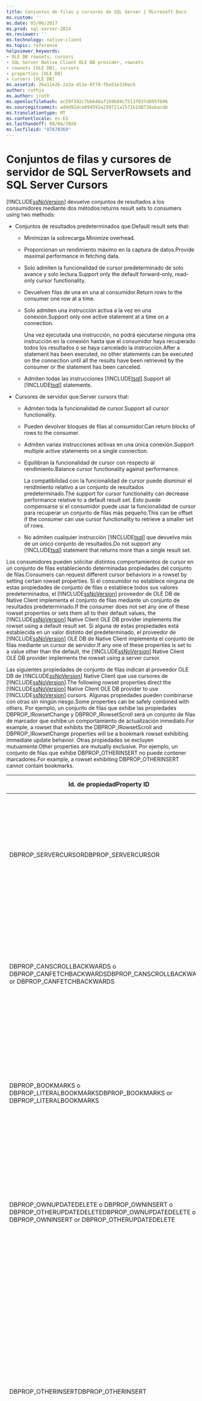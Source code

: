 ```yaml
---
title: Conjuntos de filas y cursores de SQL Server | Microsoft Docs
ms.custom: ''
ms.date: 03/06/2017
ms.prod: sql-server-2014
ms.reviewer: ''
ms.technology: native-client
ms.topic: reference
helpviewer_keywords:
- OLE DB rowsets, cursors
- SQL Server Native Client OLE DB provider, rowsets
- rowsets [OLE DB], cursors
- properties [OLE DB]
- cursors [OLE DB]
ms.assetid: 26a11e26-2a3a-451e-8f78-fba51e330ecb
author: rothja
ms.author: jroth
ms.openlocfilehash: ec59f392c7bb648af1b9b69c7513f037d895f096
ms.sourcegitcommit: ad4d92dce894592a259721a1571b1d8736abacdb
ms.translationtype: MT
ms.contentlocale: es-ES
ms.lasthandoff: 08/04/2020
ms.locfileid: "87670369"
---
```

# <a name="rowsets-and-sql-server-cursors"></a><span data-ttu-id="48506-102">Conjuntos de filas y cursores de servidor de SQL Server</span><span class="sxs-lookup"><span data-stu-id="48506-102">Rowsets and SQL Server Cursors</span></span>
  [!INCLUDE[ssNoVersion](../../includes/ssnoversion-md.md)] <span data-ttu-id="48506-103">devuelve conjuntos de resultados a los consumidores mediante dos métodos:</span><span class="sxs-lookup"><span data-stu-id="48506-103">returns result sets to consumers using two methods:</span></span>  
  
-   <span data-ttu-id="48506-104">Conjuntos de resultados predeterminados que:</span><span class="sxs-lookup"><span data-stu-id="48506-104">Default result sets that:</span></span>  
  
    -   <span data-ttu-id="48506-105">Minimizan la sobrecarga.</span><span class="sxs-lookup"><span data-stu-id="48506-105">Minimize overhead.</span></span>  
  
    -   <span data-ttu-id="48506-106">Proporcionan un rendimiento máximo en la captura de datos.</span><span class="sxs-lookup"><span data-stu-id="48506-106">Provide maximal performance in fetching data.</span></span>  
  
    -   <span data-ttu-id="48506-107">Solo admiten la funcionalidad de cursor predeterminado de solo avance y solo lectura.</span><span class="sxs-lookup"><span data-stu-id="48506-107">Support only the default forward-only, read-only cursor functionality.</span></span>  
  
    -   <span data-ttu-id="48506-108">Devuelven filas de una en una al consumidor.</span><span class="sxs-lookup"><span data-stu-id="48506-108">Return rows to the consumer one row at a time.</span></span>  
  
    -   <span data-ttu-id="48506-109">Solo admiten una instrucción activa a la vez en una conexión.</span><span class="sxs-lookup"><span data-stu-id="48506-109">Support only one active statement at a time on a connection.</span></span>  
  
         <span data-ttu-id="48506-110">Una vez ejecutada una instrucción, no podrá ejecutarse ninguna otra instrucción en la conexión hasta que el consumidor haya recuperado todos los resultados o se haya cancelado la instrucción.</span><span class="sxs-lookup"><span data-stu-id="48506-110">After a statement has been executed, no other statements can be executed on the connection until all the results have been retrieved by the consumer or the statement has been canceled.</span></span>  
  
    -   <span data-ttu-id="48506-111">Admiten todas las instrucciones [!INCLUDE[tsql](../../includes/tsql-md.md)].</span><span class="sxs-lookup"><span data-stu-id="48506-111">Support all [!INCLUDE[tsql](../../includes/tsql-md.md)] statements.</span></span>  
  
-   <span data-ttu-id="48506-112">Cursores de servidor que:</span><span class="sxs-lookup"><span data-stu-id="48506-112">Server cursors that:</span></span>  
  
    -   <span data-ttu-id="48506-113">Admiten toda la funcionalidad de cursor.</span><span class="sxs-lookup"><span data-stu-id="48506-113">Support all cursor functionality.</span></span>  
  
    -   <span data-ttu-id="48506-114">Pueden devolver bloques de filas al consumidor.</span><span class="sxs-lookup"><span data-stu-id="48506-114">Can return blocks of rows to the consumer.</span></span>  
  
    -   <span data-ttu-id="48506-115">Admiten varias instrucciones activas en una única conexión.</span><span class="sxs-lookup"><span data-stu-id="48506-115">Support multiple active statements on a single connection.</span></span>  
  
    -   <span data-ttu-id="48506-116">Equilibran la funcionalidad de cursor con respecto al rendimiento.</span><span class="sxs-lookup"><span data-stu-id="48506-116">Balance cursor functionality against performance.</span></span>  
  
         <span data-ttu-id="48506-117">La compatibilidad con la funcionalidad de cursor puede disminuir el rendimiento relativo a un conjunto de resultados predeterminado.</span><span class="sxs-lookup"><span data-stu-id="48506-117">The support for cursor functionality can decrease performance relative to a default result set.</span></span> <span data-ttu-id="48506-118">Esto puede compensarse si el consumidor puede usar la funcionalidad de cursor para recuperar un conjunto de filas más pequeño.</span><span class="sxs-lookup"><span data-stu-id="48506-118">This can be offset if the consumer can use cursor functionality to retrieve a smaller set of rows.</span></span>  
  
    -   <span data-ttu-id="48506-119">No admiten cualquier instrucción [!INCLUDE[tsql](../../includes/tsql-md.md)] que devuelva más de un único conjunto de resultados.</span><span class="sxs-lookup"><span data-stu-id="48506-119">Do not support any [!INCLUDE[tsql](../../includes/tsql-md.md)] statement that returns more than a single result set.</span></span>  
  
 <span data-ttu-id="48506-120">Los consumidores pueden solicitar distintos comportamientos de cursor en un conjunto de filas estableciendo determinadas propiedades del conjunto de filas.</span><span class="sxs-lookup"><span data-stu-id="48506-120">Consumers can request different cursor behaviors in a rowset by setting certain rowset properties.</span></span> <span data-ttu-id="48506-121">Si el consumidor no establece ninguna de estas propiedades de conjunto de filas o establece todos sus valores predeterminados, el [!INCLUDE[ssNoVersion](../../includes/ssnoversion-md.md)] proveedor de OLE DB de Native Client implementa el conjunto de filas mediante un conjunto de resultados predeterminado.</span><span class="sxs-lookup"><span data-stu-id="48506-121">If the consumer does not set any one of these rowset properties or sets them all to their default values, the [!INCLUDE[ssNoVersion](../../includes/ssnoversion-md.md)] Native Client OLE DB provider implements the rowset using a default result set.</span></span> <span data-ttu-id="48506-122">Si alguna de estas propiedades está establecida en un valor distinto del predeterminado, el proveedor de [!INCLUDE[ssNoVersion](../../includes/ssnoversion-md.md)] OLE DB de Native Client implementa el conjunto de filas mediante un cursor de servidor.</span><span class="sxs-lookup"><span data-stu-id="48506-122">If any one of these properties is set to a value other than the default, the [!INCLUDE[ssNoVersion](../../includes/ssnoversion-md.md)] Native Client OLE DB provider implements the rowset using a server cursor.</span></span>  
  
 <span data-ttu-id="48506-123">Las siguientes propiedades de conjunto de filas indican al proveedor OLE DB de [!INCLUDE[ssNoVersion](../../includes/ssnoversion-md.md)] Native Client que use cursores de [!INCLUDE[ssNoVersion](../../includes/ssnoversion-md.md)].</span><span class="sxs-lookup"><span data-stu-id="48506-123">The following rowset properties direct the [!INCLUDE[ssNoVersion](../../includes/ssnoversion-md.md)] Native Client OLE DB provider to use [!INCLUDE[ssNoVersion](../../includes/ssnoversion-md.md)] cursors.</span></span> <span data-ttu-id="48506-124">Algunas propiedades pueden combinarse con otras sin ningún riesgo.</span><span class="sxs-lookup"><span data-stu-id="48506-124">Some properties can be safely combined with others.</span></span> <span data-ttu-id="48506-125">Por ejemplo, un conjunto de filas que exhibe las propiedades DBPROP_IRowsetChange y DBPROP_IRowsetScroll será un conjunto de filas de marcador que exhibe un comportamiento de actualización inmediato.</span><span class="sxs-lookup"><span data-stu-id="48506-125">For example, a rowset that exhibits the DBPROP_IRowsetScroll and DBPROP_IRowsetChange properties will be a bookmark rowset exhibiting immediate update behavior.</span></span> <span data-ttu-id="48506-126">Otras propiedades se excluyen mutuamente.</span><span class="sxs-lookup"><span data-stu-id="48506-126">Other properties are mutually exclusive.</span></span> <span data-ttu-id="48506-127">Por ejemplo, un conjunto de filas que exhibe DBPROP_OTHERINSERT no puede contener marcadores.</span><span class="sxs-lookup"><span data-stu-id="48506-127">For example, a rowset exhibiting DBPROP_OTHERINSERT cannot contain bookmarks.</span></span>  
  
|<span data-ttu-id="48506-128">Id. de propiedad</span><span class="sxs-lookup"><span data-stu-id="48506-128">Property ID</span></span>|<span data-ttu-id="48506-129">Value</span><span class="sxs-lookup"><span data-stu-id="48506-129">Value</span></span>|<span data-ttu-id="48506-130">Comportamiento del conjunto de filas</span><span class="sxs-lookup"><span data-stu-id="48506-130">Rowset behavior</span></span>|  
|-----------------|-----------|---------------------|  
|<span data-ttu-id="48506-131">DBPROP_SERVERCURSOR</span><span class="sxs-lookup"><span data-stu-id="48506-131">DBPROP_SERVERCURSOR</span></span>|<span data-ttu-id="48506-132">VARIANT_TRUE</span><span class="sxs-lookup"><span data-stu-id="48506-132">VARIANT_TRUE</span></span>|<span data-ttu-id="48506-133">No puede actualizar los datos de [!INCLUDE[ssNoVersion](../../includes/ssnoversion-md.md)] a través del conjunto de filas.</span><span class="sxs-lookup"><span data-stu-id="48506-133">Cannot update [!INCLUDE[ssNoVersion](../../includes/ssnoversion-md.md)] data through the rowset.</span></span> <span data-ttu-id="48506-134">El conjunto de filas es secuencial y solamente admite desplazamiento y captura hacia delante.</span><span class="sxs-lookup"><span data-stu-id="48506-134">The rowset is sequential, supporting forward scrolling and fetching only.</span></span> <span data-ttu-id="48506-135">Se admite la posición de fila relativa.</span><span class="sxs-lookup"><span data-stu-id="48506-135">Relative row positioning is supported.</span></span> <span data-ttu-id="48506-136">El texto de comando puede incluir una cláusula ORDER BY.</span><span class="sxs-lookup"><span data-stu-id="48506-136">Command text can contain an ORDER BY clause.</span></span>|  
|<span data-ttu-id="48506-137">DBPROP_CANSCROLLBACKWARDS o DBPROP_CANFETCHBACKWARDS</span><span class="sxs-lookup"><span data-stu-id="48506-137">DBPROP_CANSCROLLBACKWARDS or DBPROP_CANFETCHBACKWARDS</span></span>|<span data-ttu-id="48506-138">VARIANT_TRUE</span><span class="sxs-lookup"><span data-stu-id="48506-138">VARIANT_TRUE</span></span>|<span data-ttu-id="48506-139">No puede actualizar los datos de [!INCLUDE[ssNoVersion](../../includes/ssnoversion-md.md)] a través del conjunto de filas.</span><span class="sxs-lookup"><span data-stu-id="48506-139">Cannot update [!INCLUDE[ssNoVersion](../../includes/ssnoversion-md.md)] data through the rowset.</span></span> <span data-ttu-id="48506-140">El conjunto de filas admite desplazamiento y captura en cualquier dirección.</span><span class="sxs-lookup"><span data-stu-id="48506-140">The rowset supports scrolling and fetching in either direction.</span></span> <span data-ttu-id="48506-141">Se admite la posición de fila relativa.</span><span class="sxs-lookup"><span data-stu-id="48506-141">Relative row positioning is supported.</span></span> <span data-ttu-id="48506-142">El texto de comando puede incluir una cláusula ORDER BY.</span><span class="sxs-lookup"><span data-stu-id="48506-142">Command text can contain an ORDER BY clause.</span></span>|  
|<span data-ttu-id="48506-143">DBPROP_BOOKMARKS o DBPROP_LITERALBOOKMARKS</span><span class="sxs-lookup"><span data-stu-id="48506-143">DBPROP_BOOKMARKS or DBPROP_LITERALBOOKMARKS</span></span>|<span data-ttu-id="48506-144">VARIANT_TRUE</span><span class="sxs-lookup"><span data-stu-id="48506-144">VARIANT_TRUE</span></span>|<span data-ttu-id="48506-145">No puede actualizar los datos de [!INCLUDE[ssNoVersion](../../includes/ssnoversion-md.md)] a través del conjunto de filas.</span><span class="sxs-lookup"><span data-stu-id="48506-145">Cannot update [!INCLUDE[ssNoVersion](../../includes/ssnoversion-md.md)] data through the rowset.</span></span> <span data-ttu-id="48506-146">El conjunto de filas es secuencial y solamente admite desplazamiento y captura hacia delante.</span><span class="sxs-lookup"><span data-stu-id="48506-146">The rowset is sequential, supporting forward scrolling and fetching only.</span></span> <span data-ttu-id="48506-147">Se admite la posición de fila relativa.</span><span class="sxs-lookup"><span data-stu-id="48506-147">Relative row positioning is supported.</span></span> <span data-ttu-id="48506-148">El texto de comando puede incluir una cláusula ORDER BY.</span><span class="sxs-lookup"><span data-stu-id="48506-148">Command text can contain an ORDER BY clause.</span></span>|  
|<span data-ttu-id="48506-149">DBPROP_OWNUPDATEDELETE o DBPROP_OWNINSERT o DBPROP_OTHERUPDATEDELETE</span><span class="sxs-lookup"><span data-stu-id="48506-149">DBPROP_OWNUPDATEDELETE or DBPROP_OWNINSERT or DBPROP_OTHERUPDATEDELETE</span></span>|<span data-ttu-id="48506-150">VARIANT_TRUE</span><span class="sxs-lookup"><span data-stu-id="48506-150">VARIANT_TRUE</span></span>|<span data-ttu-id="48506-151">No puede actualizar los datos de [!INCLUDE[ssNoVersion](../../includes/ssnoversion-md.md)] a través del conjunto de filas.</span><span class="sxs-lookup"><span data-stu-id="48506-151">Cannot update [!INCLUDE[ssNoVersion](../../includes/ssnoversion-md.md)] data through the rowset.</span></span> <span data-ttu-id="48506-152">El conjunto de filas admite desplazamiento y captura en cualquier dirección.</span><span class="sxs-lookup"><span data-stu-id="48506-152">The rowset supports scrolling and fetching in either direction.</span></span> <span data-ttu-id="48506-153">Se admite la posición de fila relativa.</span><span class="sxs-lookup"><span data-stu-id="48506-153">Relative row positioning is supported.</span></span> <span data-ttu-id="48506-154">El texto de comando puede incluir una cláusula ORDER BY.</span><span class="sxs-lookup"><span data-stu-id="48506-154">Command text can contain an ORDER BY clause.</span></span>|  
|<span data-ttu-id="48506-155">DBPROP_OTHERINSERT</span><span class="sxs-lookup"><span data-stu-id="48506-155">DBPROP_OTHERINSERT</span></span>|<span data-ttu-id="48506-156">VARIANT_TRUE</span><span class="sxs-lookup"><span data-stu-id="48506-156">VARIANT_TRUE</span></span>|<span data-ttu-id="48506-157">No puede actualizar los datos de [!INCLUDE[ssNoVersion](../../includes/ssnoversion-md.md)] a través del conjunto de filas.</span><span class="sxs-lookup"><span data-stu-id="48506-157">Cannot update [!INCLUDE[ssNoVersion](../../includes/ssnoversion-md.md)] data through the rowset.</span></span> <span data-ttu-id="48506-158">El conjunto de filas admite desplazamiento y captura en cualquier dirección.</span><span class="sxs-lookup"><span data-stu-id="48506-158">The rowset supports scrolling and fetching in either direction.</span></span> <span data-ttu-id="48506-159">Se admite la posición de fila relativa.</span><span class="sxs-lookup"><span data-stu-id="48506-159">Relative row positioning is supported.</span></span> <span data-ttu-id="48506-160">El texto de comando puede incluir una cláusula ORDER BY si existe un índice en las columnas a las que se hace referencia.</span><span class="sxs-lookup"><span data-stu-id="48506-160">Command text can include an ORDER BY clause if an index exists on the referenced columns.</span></span><br /><br /> <span data-ttu-id="48506-161">DBPROP_OTHERINSERT no puede ser VARIANT_TRUE si el conjunto de filas contiene marcadores.</span><span class="sxs-lookup"><span data-stu-id="48506-161">DBPROP_OTHERINSERT cannot be VARIANT_TRUE if the rowset contains bookmarks.</span></span> <span data-ttu-id="48506-162">Si se intenta crear un conjunto de filas con esta propiedad de visibilidad y marcadores, se genera un error.</span><span class="sxs-lookup"><span data-stu-id="48506-162">Trying to create a rowset with this visibility property and bookmarks causes an error.</span></span>|  
|<span data-ttu-id="48506-163">DBPROP_IRowsetLocate o DBPROP_IRowsetScroll</span><span class="sxs-lookup"><span data-stu-id="48506-163">DBPROP_IRowsetLocate or DBPROP_IRowsetScroll</span></span>|<span data-ttu-id="48506-164">VARIANT_TRUE</span><span class="sxs-lookup"><span data-stu-id="48506-164">VARIANT_TRUE</span></span>|<span data-ttu-id="48506-165">No puede actualizar los datos de [!INCLUDE[ssNoVersion](../../includes/ssnoversion-md.md)] a través del conjunto de filas.</span><span class="sxs-lookup"><span data-stu-id="48506-165">Cannot update [!INCLUDE[ssNoVersion](../../includes/ssnoversion-md.md)] data through the rowset.</span></span> <span data-ttu-id="48506-166">El conjunto de filas admite desplazamiento y captura en cualquier dirección.</span><span class="sxs-lookup"><span data-stu-id="48506-166">The rowset supports scrolling and fetching in either direction.</span></span> <span data-ttu-id="48506-167">Se admiten marcadores y posicionamiento absoluto mediante de la interfaz **IRowsetLocate** en el conjunto de filas.</span><span class="sxs-lookup"><span data-stu-id="48506-167">Bookmarks and absolute positioning through the **IRowsetLocate** interface are supported in the rowset.</span></span> <span data-ttu-id="48506-168">El texto de comando puede incluir una cláusula ORDER BY.</span><span class="sxs-lookup"><span data-stu-id="48506-168">Command text can contain an ORDER BY clause.</span></span><br /><br /> <span data-ttu-id="48506-169">DBPROP_IRowsetLocate y DBPROP_IRowsetScroll requieren marcadores en el conjunto de filas.</span><span class="sxs-lookup"><span data-stu-id="48506-169">DBPROP_IRowsetLocate and DBPROP_IRowsetScroll require bookmarks in the rowset.</span></span> <span data-ttu-id="48506-170">Si se intenta crear un conjunto de filas con marcadores y DBPROP_OTHERINSERT se establece en VARIANT_TRUE, se genera un error.</span><span class="sxs-lookup"><span data-stu-id="48506-170">Trying to create a rowset with bookmarks and DBPROP_OTHERINSERT set to VARIANT_TRUE causes an error.</span></span>|  
|<span data-ttu-id="48506-171">DBPROP_IRowsetChange o DBPROP_IRowsetUpdate</span><span class="sxs-lookup"><span data-stu-id="48506-171">DBPROP_IRowsetChange or DBPROP_IRowsetUpdate</span></span>|<span data-ttu-id="48506-172">VARIANT_TRUE</span><span class="sxs-lookup"><span data-stu-id="48506-172">VARIANT_TRUE</span></span>|<span data-ttu-id="48506-173">Puede actualizar los datos de [!INCLUDE[ssNoVersion](../../includes/ssnoversion-md.md)] a través del conjunto de filas.</span><span class="sxs-lookup"><span data-stu-id="48506-173">Can update [!INCLUDE[ssNoVersion](../../includes/ssnoversion-md.md)] data through the rowset.</span></span> <span data-ttu-id="48506-174">El conjunto de filas es secuencial y solamente admite desplazamiento y captura hacia delante.</span><span class="sxs-lookup"><span data-stu-id="48506-174">The rowset is sequential, supporting forward scrolling and fetching only.</span></span> <span data-ttu-id="48506-175">Se admite la posición de fila relativa.</span><span class="sxs-lookup"><span data-stu-id="48506-175">Relative row positioning is supported.</span></span> <span data-ttu-id="48506-176">Todos los comandos que admiten cursores actualizables pueden admitir estas interfaces.</span><span class="sxs-lookup"><span data-stu-id="48506-176">All the commands that support updatable cursors can support these interfaces.</span></span>|  
|<span data-ttu-id="48506-177">DBPROP_IRowsetLocate o DBPROP_IRowsetScroll y DBPROP_IRowsetChange o DBPROP_IRowsetUpdate</span><span class="sxs-lookup"><span data-stu-id="48506-177">DBPROP_IRowsetLocate or DBPROP_IRowsetScroll and  DBPROP_IRowsetChange or DBPROP_IRowsetUpdate</span></span>|<span data-ttu-id="48506-178">VARIANT_TRUE</span><span class="sxs-lookup"><span data-stu-id="48506-178">VARIANT_TRUE</span></span>|<span data-ttu-id="48506-179">Puede actualizar los datos de [!INCLUDE[ssNoVersion](../../includes/ssnoversion-md.md)] a través del conjunto de filas.</span><span class="sxs-lookup"><span data-stu-id="48506-179">Can update [!INCLUDE[ssNoVersion](../../includes/ssnoversion-md.md)] data through the rowset.</span></span> <span data-ttu-id="48506-180">El conjunto de filas admite desplazamiento y captura en cualquier dirección.</span><span class="sxs-lookup"><span data-stu-id="48506-180">The rowset supports scrolling and fetching in either direction.</span></span> <span data-ttu-id="48506-181">Se admiten marcadores y posicionamiento absoluto mediante la interfaz **IRowsetLocate** en el conjunto de filas.</span><span class="sxs-lookup"><span data-stu-id="48506-181">Bookmarks and absolute positioning through **IRowsetLocate** are supported in the rowset.</span></span> <span data-ttu-id="48506-182">El texto de comando puede incluir una cláusula ORDER BY.</span><span class="sxs-lookup"><span data-stu-id="48506-182">Command text can contain an ORDER BY clause.</span></span>|  
|<span data-ttu-id="48506-183">DBPROP_IMMOBILEROWS</span><span class="sxs-lookup"><span data-stu-id="48506-183">DBPROP_IMMOBILEROWS</span></span>|<span data-ttu-id="48506-184">VARIANT_FALSE</span><span class="sxs-lookup"><span data-stu-id="48506-184">VARIANT_FALSE</span></span>|<span data-ttu-id="48506-185">No puede actualizar los datos de [!INCLUDE[ssNoVersion](../../includes/ssnoversion-md.md)] a través del conjunto de filas.</span><span class="sxs-lookup"><span data-stu-id="48506-185">Cannot update [!INCLUDE[ssNoVersion](../../includes/ssnoversion-md.md)] data through the rowset.</span></span> <span data-ttu-id="48506-186">El conjunto de filas solamente admite desplazamiento hacia delante.</span><span class="sxs-lookup"><span data-stu-id="48506-186">The rowset supports forward scrolling only.</span></span> <span data-ttu-id="48506-187">Se admite la posición de fila relativa.</span><span class="sxs-lookup"><span data-stu-id="48506-187">Relative row positioning is supported.</span></span> <span data-ttu-id="48506-188">El texto de comando puede incluir una cláusula ORDER BY si existe un índice en las columnas a las que se hace referencia.</span><span class="sxs-lookup"><span data-stu-id="48506-188">Command text can include an ORDER BY clause if an index exists on the referenced columns.</span></span><br /><br /> <span data-ttu-id="48506-189">DBPROP_IMMOBILEROWS solo está disponible en conjuntos de filas que pueden mostrar las filas de [!INCLUDE[ssNoVersion](../../includes/ssnoversion-md.md)] insertadas mediante comandos en otras sesiones o por parte de otros usuarios.</span><span class="sxs-lookup"><span data-stu-id="48506-189">DBPROP_IMMOBILEROWS is only available in rowsets that can show [!INCLUDE[ssNoVersion](../../includes/ssnoversion-md.md)] rows inserted by commands on other sessions or by other users.</span></span> <span data-ttu-id="48506-190">Si se intenta abrir un conjunto de filas con la propiedad establecida en VARIANT_FALSE en cualquier conjunto de filas para el que DBPROP_OTHERINSERT no puede ser VARIANT_TRUE, se produce un error.</span><span class="sxs-lookup"><span data-stu-id="48506-190">Trying to open a rowset with the property set to VARIANT_FALSE on any rowset for which DBPROP_OTHERINSERT cannot be VARIANT_TRUE causes an error.</span></span>|  
|<span data-ttu-id="48506-191">DBPROP_REMOVEDELETED</span><span class="sxs-lookup"><span data-stu-id="48506-191">DBPROP_REMOVEDELETED</span></span>|<span data-ttu-id="48506-192">VARIANT_TRUE</span><span class="sxs-lookup"><span data-stu-id="48506-192">VARIANT_TRUE</span></span>|<span data-ttu-id="48506-193">No puede actualizar los datos de [!INCLUDE[ssNoVersion](../../includes/ssnoversion-md.md)] a través del conjunto de filas.</span><span class="sxs-lookup"><span data-stu-id="48506-193">Cannot update [!INCLUDE[ssNoVersion](../../includes/ssnoversion-md.md)] data through the rowset.</span></span> <span data-ttu-id="48506-194">El conjunto de filas solamente admite desplazamiento hacia delante.</span><span class="sxs-lookup"><span data-stu-id="48506-194">The rowset supports forward scrolling only.</span></span> <span data-ttu-id="48506-195">Se admite la posición de fila relativa.</span><span class="sxs-lookup"><span data-stu-id="48506-195">Relative row positioning is supported.</span></span> <span data-ttu-id="48506-196">El texto de comando puede incluir una cláusula ORDER BY a menos que esté restringido por otra propiedad.</span><span class="sxs-lookup"><span data-stu-id="48506-196">Command text can contain an ORDER BY clause unless constrained by another property.</span></span>|  
  
 <span data-ttu-id="48506-197">Un [!INCLUDE[ssNoVersion](../../includes/ssnoversion-md.md)] conjunto de filas de proveedor de OLE DB de cliente nativo compatible con un cursor de servidor se puede crear fácilmente en una [!INCLUDE[ssNoVersion](../../includes/ssnoversion-md.md)] tabla base o vista mediante el método **IOpenRowset:: OPENROWSET** .</span><span class="sxs-lookup"><span data-stu-id="48506-197">A [!INCLUDE[ssNoVersion](../../includes/ssnoversion-md.md)] Native Client OLE DB provider rowset supported by a server cursor can be easily created on a [!INCLUDE[ssNoVersion](../../includes/ssnoversion-md.md)] base table or view by using the **IOpenRowset::OpenRowset** method.</span></span> <span data-ttu-id="48506-198">Especifique la tabla o vista con su nombre, pasando los conjuntos de propiedades de conjunto de filas correspondientes en el parámetro *rgPropertySets*.</span><span class="sxs-lookup"><span data-stu-id="48506-198">Specify the table or view by name, passing the required rowset property sets in the *rgPropertySets* parameter.</span></span>  
  
 <span data-ttu-id="48506-199">El texto de comando que crea un conjunto de filas se restringe cuando el consumidor requiere que un cursor de servidor admita el conjunto de filas.</span><span class="sxs-lookup"><span data-stu-id="48506-199">Command text that creates a rowset is restricted when the consumer requires that the rowset be supported by a server cursor.</span></span> <span data-ttu-id="48506-200">Concretamente, el texto de comando se restringe a una única instrucción SELECT que devuelve un único resultado de conjunto de filas, o bien, a un procedimiento almacenado que implementa una única instrucción SELECT que devuelve un único resultado de conjunto de filas.</span><span class="sxs-lookup"><span data-stu-id="48506-200">Specifically, the command text is restricted to either a single SELECT statement that returns a single rowset result or a stored procedure that implements a single SELECT statement returning a single rowset result.</span></span>  
  
 <span data-ttu-id="48506-201">En estas dos tablas se muestran las asignaciones de varias propiedades OLE DB y los modelos de cursor.</span><span class="sxs-lookup"><span data-stu-id="48506-201">These two tables show the mappings of various OLE DB properties and the cursor models.</span></span> <span data-ttu-id="48506-202">También se muestran las propiedades de conjunto de filas que deberían establecerse para usar un determinado tipo de modelo de cursor.</span><span class="sxs-lookup"><span data-stu-id="48506-202">They also show which rowset properties should be set to use a certain type of cursor model.</span></span>  
  
 <span data-ttu-id="48506-203">Cada celda de la tabla contiene un valor de propiedad de conjunto de filas para cada modelo de cursor específico.</span><span class="sxs-lookup"><span data-stu-id="48506-203">Each cell in the table contains a value of the rowset property for the specific cursor model.</span></span> <span data-ttu-id="48506-204">El tipo de datos de todas las propiedades de conjunto de filas anteriormente indicadas en este tema es VT_BOOL y el valor predeterminado es VARIANT_FALSE.</span><span class="sxs-lookup"><span data-stu-id="48506-204">The data type of all the rowset properties listed earlier in this topic is VT_BOOL and the default value is VARIANT_FALSE.</span></span> <span data-ttu-id="48506-205">En la tabla se usan los símbolos siguientes.</span><span class="sxs-lookup"><span data-stu-id="48506-205">The following symbols are used in the table.</span></span>  
  
 <span data-ttu-id="48506-206">F = valor predeterminado (VARIANT_FALSE)</span><span class="sxs-lookup"><span data-stu-id="48506-206">F = default value (VARIANT_FALSE)</span></span>  
  
 <span data-ttu-id="48506-207">T = VARIANT_TRUE</span><span class="sxs-lookup"><span data-stu-id="48506-207">T = VARIANT_TRUE</span></span>  
  
 <span data-ttu-id="48506-208">\- = VARIANT_TRUE o VARIANT_FALSE</span><span class="sxs-lookup"><span data-stu-id="48506-208">\- = VARIANT_TRUE or VARIANT_FALSE</span></span>  
  
 <span data-ttu-id="48506-209">Para usar un tipo de modelo de cursor determinado, busque la columna correspondiente al modelo de cursor y busque todas las propiedades de conjunto de filas que tengan el valor 'T' en la columna.</span><span class="sxs-lookup"><span data-stu-id="48506-209">To use a certain type of cursor model, locate the column corresponding to the cursor model and find all the rowset properties with value 'T' in the column.</span></span> <span data-ttu-id="48506-210">Establezca estas propiedades de conjunto de filas en VARIANT_TRUE para usar ese modelo de cursor específico.</span><span class="sxs-lookup"><span data-stu-id="48506-210">Set these rowset properties to VARIANT_TRUE to use the specific cursor model.</span></span> <span data-ttu-id="48506-211">Las propiedades del conjunto de filas que contienen '-' como valor pueden establecerse en VARIANT_TRUE o VARIANT_FALSE.</span><span class="sxs-lookup"><span data-stu-id="48506-211">The rowset properties with '-' as a value can be set to either VARIANT_TRUE or VARIANT_FALSE.</span></span>  
  
|<span data-ttu-id="48506-212">Propiedades de conjunto de filas o modelos de cursores</span><span class="sxs-lookup"><span data-stu-id="48506-212">Rowset properties/cursor models</span></span>|<span data-ttu-id="48506-213">Valor predeterminado</span><span class="sxs-lookup"><span data-stu-id="48506-213">Default</span></span><br /><br /> <span data-ttu-id="48506-214">resultado</span><span class="sxs-lookup"><span data-stu-id="48506-214">result</span></span><br /><br /> <span data-ttu-id="48506-215">set</span><span class="sxs-lookup"><span data-stu-id="48506-215">set</span></span><br /><br /> <span data-ttu-id="48506-216">(SL)</span><span class="sxs-lookup"><span data-stu-id="48506-216">(RO)</span></span>|<span data-ttu-id="48506-217">Fast (rápido)</span><span class="sxs-lookup"><span data-stu-id="48506-217">Fast</span></span><br /><br /> <span data-ttu-id="48506-218">solo </span><span class="sxs-lookup"><span data-stu-id="48506-218">forward-</span></span><br /><br /> <span data-ttu-id="48506-219">solo</span><span class="sxs-lookup"><span data-stu-id="48506-219">only</span></span><br /><br /> <span data-ttu-id="48506-220">(SL)</span><span class="sxs-lookup"><span data-stu-id="48506-220">(RO)</span></span>|<span data-ttu-id="48506-221">estática</span><span class="sxs-lookup"><span data-stu-id="48506-221">Static</span></span><br /><br /> <span data-ttu-id="48506-222">(SL)</span><span class="sxs-lookup"><span data-stu-id="48506-222">(RO)</span></span>|<span data-ttu-id="48506-223">Keyset</span><span class="sxs-lookup"><span data-stu-id="48506-223">Keyset</span></span><br /><br /> <span data-ttu-id="48506-224">conjuntos de claves</span><span class="sxs-lookup"><span data-stu-id="48506-224">driven</span></span><br /><br /> <span data-ttu-id="48506-225">(SL)</span><span class="sxs-lookup"><span data-stu-id="48506-225">(RO)</span></span>|  
|--------------------------------------|-------------------------------------------|--------------------------------------------|-----------------------|----------------------------------|  
|<span data-ttu-id="48506-226">DBPROP_SERVERCURSOR</span><span class="sxs-lookup"><span data-stu-id="48506-226">DBPROP_SERVERCURSOR</span></span>|<span data-ttu-id="48506-227">F</span><span class="sxs-lookup"><span data-stu-id="48506-227">F</span></span>|<span data-ttu-id="48506-228">T</span><span class="sxs-lookup"><span data-stu-id="48506-228">T</span></span>|<span data-ttu-id="48506-229">T</span><span class="sxs-lookup"><span data-stu-id="48506-229">T</span></span>|<span data-ttu-id="48506-230">T</span><span class="sxs-lookup"><span data-stu-id="48506-230">T</span></span>|  
|<span data-ttu-id="48506-231">DBPROP_DEFERRED</span><span class="sxs-lookup"><span data-stu-id="48506-231">DBPROP_DEFERRED</span></span>|<span data-ttu-id="48506-232">F</span><span class="sxs-lookup"><span data-stu-id="48506-232">F</span></span>|<span data-ttu-id="48506-233">F</span><span class="sxs-lookup"><span data-stu-id="48506-233">F</span></span>|-|-|  
|<span data-ttu-id="48506-234">DBPROP_IrowsetChange</span><span class="sxs-lookup"><span data-stu-id="48506-234">DBPROP_IrowsetChange</span></span>|<span data-ttu-id="48506-235">F</span><span class="sxs-lookup"><span data-stu-id="48506-235">F</span></span>|<span data-ttu-id="48506-236">F</span><span class="sxs-lookup"><span data-stu-id="48506-236">F</span></span>|<span data-ttu-id="48506-237">F</span><span class="sxs-lookup"><span data-stu-id="48506-237">F</span></span>|<span data-ttu-id="48506-238">F</span><span class="sxs-lookup"><span data-stu-id="48506-238">F</span></span>|  
|<span data-ttu-id="48506-239">DBPROP_IrowsetLocate</span><span class="sxs-lookup"><span data-stu-id="48506-239">DBPROP_IrowsetLocate</span></span>|<span data-ttu-id="48506-240">F</span><span class="sxs-lookup"><span data-stu-id="48506-240">F</span></span>|<span data-ttu-id="48506-241">F</span><span class="sxs-lookup"><span data-stu-id="48506-241">F</span></span>|-|-|  
|<span data-ttu-id="48506-242">DBPROP_IrowsetScroll</span><span class="sxs-lookup"><span data-stu-id="48506-242">DBPROP_IrowsetScroll</span></span>|<span data-ttu-id="48506-243">F</span><span class="sxs-lookup"><span data-stu-id="48506-243">F</span></span>|<span data-ttu-id="48506-244">F</span><span class="sxs-lookup"><span data-stu-id="48506-244">F</span></span>|-|-|  
|<span data-ttu-id="48506-245">DBPROP_IrowsetUpdate</span><span class="sxs-lookup"><span data-stu-id="48506-245">DBPROP_IrowsetUpdate</span></span>|<span data-ttu-id="48506-246">F</span><span class="sxs-lookup"><span data-stu-id="48506-246">F</span></span>|<span data-ttu-id="48506-247">F</span><span class="sxs-lookup"><span data-stu-id="48506-247">F</span></span>|<span data-ttu-id="48506-248">F</span><span class="sxs-lookup"><span data-stu-id="48506-248">F</span></span>|<span data-ttu-id="48506-249">F</span><span class="sxs-lookup"><span data-stu-id="48506-249">F</span></span>|  
|<span data-ttu-id="48506-250">DBPROP_BOOKMARKS</span><span class="sxs-lookup"><span data-stu-id="48506-250">DBPROP_BOOKMARKS</span></span>|<span data-ttu-id="48506-251">F</span><span class="sxs-lookup"><span data-stu-id="48506-251">F</span></span>|<span data-ttu-id="48506-252">F</span><span class="sxs-lookup"><span data-stu-id="48506-252">F</span></span>|-|-|  
|<span data-ttu-id="48506-253">DBPROP_CANFETCHBACKWARDS</span><span class="sxs-lookup"><span data-stu-id="48506-253">DBPROP_CANFETCHBACKWARDS</span></span>|<span data-ttu-id="48506-254">F</span><span class="sxs-lookup"><span data-stu-id="48506-254">F</span></span>|<span data-ttu-id="48506-255">F</span><span class="sxs-lookup"><span data-stu-id="48506-255">F</span></span>|-|-|  
|<span data-ttu-id="48506-256">DBPROP_CANSRCOLLBACKWARDS</span><span class="sxs-lookup"><span data-stu-id="48506-256">DBPROP_CANSRCOLLBACKWARDS</span></span>|<span data-ttu-id="48506-257">F</span><span class="sxs-lookup"><span data-stu-id="48506-257">F</span></span>|<span data-ttu-id="48506-258">F</span><span class="sxs-lookup"><span data-stu-id="48506-258">F</span></span>|-|-|  
|<span data-ttu-id="48506-259">DBPROP_CANHOLDROWS</span><span class="sxs-lookup"><span data-stu-id="48506-259">DBPROP_CANHOLDROWS</span></span>|<span data-ttu-id="48506-260">F</span><span class="sxs-lookup"><span data-stu-id="48506-260">F</span></span>|<span data-ttu-id="48506-261">F</span><span class="sxs-lookup"><span data-stu-id="48506-261">F</span></span>|-|-|  
|<span data-ttu-id="48506-262">DBPROP_LITERALBOOKMARKS</span><span class="sxs-lookup"><span data-stu-id="48506-262">DBPROP_LITERALBOOKMARKS</span></span>|<span data-ttu-id="48506-263">F</span><span class="sxs-lookup"><span data-stu-id="48506-263">F</span></span>|<span data-ttu-id="48506-264">F</span><span class="sxs-lookup"><span data-stu-id="48506-264">F</span></span>|-|-|  
|<span data-ttu-id="48506-265">DBPROP_OTHERINSERT</span><span class="sxs-lookup"><span data-stu-id="48506-265">DBPROP_OTHERINSERT</span></span>|<span data-ttu-id="48506-266">F</span><span class="sxs-lookup"><span data-stu-id="48506-266">F</span></span>|<span data-ttu-id="48506-267">T</span><span class="sxs-lookup"><span data-stu-id="48506-267">T</span></span>|<span data-ttu-id="48506-268">F</span><span class="sxs-lookup"><span data-stu-id="48506-268">F</span></span>|<span data-ttu-id="48506-269">F</span><span class="sxs-lookup"><span data-stu-id="48506-269">F</span></span>|  
|<span data-ttu-id="48506-270">DBPROP_OTHERUPDATEDELETE</span><span class="sxs-lookup"><span data-stu-id="48506-270">DBPROP_OTHERUPDATEDELETE</span></span>|<span data-ttu-id="48506-271">F</span><span class="sxs-lookup"><span data-stu-id="48506-271">F</span></span>|<span data-ttu-id="48506-272">T</span><span class="sxs-lookup"><span data-stu-id="48506-272">T</span></span>|<span data-ttu-id="48506-273">F</span><span class="sxs-lookup"><span data-stu-id="48506-273">F</span></span>|<span data-ttu-id="48506-274">T</span><span class="sxs-lookup"><span data-stu-id="48506-274">T</span></span>|  
|<span data-ttu-id="48506-275">DBPROP_OWNINSERT</span><span class="sxs-lookup"><span data-stu-id="48506-275">DBPROP_OWNINSERT</span></span>|<span data-ttu-id="48506-276">F</span><span class="sxs-lookup"><span data-stu-id="48506-276">F</span></span>|<span data-ttu-id="48506-277">T</span><span class="sxs-lookup"><span data-stu-id="48506-277">T</span></span>|<span data-ttu-id="48506-278">F</span><span class="sxs-lookup"><span data-stu-id="48506-278">F</span></span>|<span data-ttu-id="48506-279">T</span><span class="sxs-lookup"><span data-stu-id="48506-279">T</span></span>|  
|<span data-ttu-id="48506-280">DBPROP_OWNUPDATEDELETE</span><span class="sxs-lookup"><span data-stu-id="48506-280">DBPROP_OWNUPDATEDELETE</span></span>|<span data-ttu-id="48506-281">F</span><span class="sxs-lookup"><span data-stu-id="48506-281">F</span></span>|<span data-ttu-id="48506-282">T</span><span class="sxs-lookup"><span data-stu-id="48506-282">T</span></span>|<span data-ttu-id="48506-283">F</span><span class="sxs-lookup"><span data-stu-id="48506-283">F</span></span>|<span data-ttu-id="48506-284">T</span><span class="sxs-lookup"><span data-stu-id="48506-284">T</span></span>|  
|<span data-ttu-id="48506-285">DBPROP_QUICKSTART</span><span class="sxs-lookup"><span data-stu-id="48506-285">DBPROP_QUICKSTART</span></span>|<span data-ttu-id="48506-286">F</span><span class="sxs-lookup"><span data-stu-id="48506-286">F</span></span>|<span data-ttu-id="48506-287">F</span><span class="sxs-lookup"><span data-stu-id="48506-287">F</span></span>|-|-|  
|<span data-ttu-id="48506-288">DBPROP_REMOVEDELETED</span><span class="sxs-lookup"><span data-stu-id="48506-288">DBPROP_REMOVEDELETED</span></span>|<span data-ttu-id="48506-289">F</span><span class="sxs-lookup"><span data-stu-id="48506-289">F</span></span>|<span data-ttu-id="48506-290">F</span><span class="sxs-lookup"><span data-stu-id="48506-290">F</span></span>|<span data-ttu-id="48506-291">F</span><span class="sxs-lookup"><span data-stu-id="48506-291">F</span></span>|-|  
|<span data-ttu-id="48506-292">DBPROP_IrowsetResynch</span><span class="sxs-lookup"><span data-stu-id="48506-292">DBPROP_IrowsetResynch</span></span>|<span data-ttu-id="48506-293">F</span><span class="sxs-lookup"><span data-stu-id="48506-293">F</span></span>|<span data-ttu-id="48506-294">F</span><span class="sxs-lookup"><span data-stu-id="48506-294">F</span></span>|<span data-ttu-id="48506-295">F</span><span class="sxs-lookup"><span data-stu-id="48506-295">F</span></span>|-|  
|<span data-ttu-id="48506-296">DBPROP_CHANGEINSERTEDROWS</span><span class="sxs-lookup"><span data-stu-id="48506-296">DBPROP_CHANGEINSERTEDROWS</span></span>|<span data-ttu-id="48506-297">F</span><span class="sxs-lookup"><span data-stu-id="48506-297">F</span></span>|<span data-ttu-id="48506-298">F</span><span class="sxs-lookup"><span data-stu-id="48506-298">F</span></span>|<span data-ttu-id="48506-299">F</span><span class="sxs-lookup"><span data-stu-id="48506-299">F</span></span>|<span data-ttu-id="48506-300">F</span><span class="sxs-lookup"><span data-stu-id="48506-300">F</span></span>|  
|<span data-ttu-id="48506-301">DBPROP_SERVERDATAONINSERT</span><span class="sxs-lookup"><span data-stu-id="48506-301">DBPROP_SERVERDATAONINSERT</span></span>|<span data-ttu-id="48506-302">F</span><span class="sxs-lookup"><span data-stu-id="48506-302">F</span></span>|<span data-ttu-id="48506-303">F</span><span class="sxs-lookup"><span data-stu-id="48506-303">F</span></span>|<span data-ttu-id="48506-304">F</span><span class="sxs-lookup"><span data-stu-id="48506-304">F</span></span>|-|  
|<span data-ttu-id="48506-305">DBPROP_UNIQUEROWS</span><span class="sxs-lookup"><span data-stu-id="48506-305">DBPROP_UNIQUEROWS</span></span>|-|<span data-ttu-id="48506-306">F</span><span class="sxs-lookup"><span data-stu-id="48506-306">F</span></span>|<span data-ttu-id="48506-307">F</span><span class="sxs-lookup"><span data-stu-id="48506-307">F</span></span>|<span data-ttu-id="48506-308">F</span><span class="sxs-lookup"><span data-stu-id="48506-308">F</span></span>|  
|<span data-ttu-id="48506-309">DBPROP_IMMOBILEROWS</span><span class="sxs-lookup"><span data-stu-id="48506-309">DBPROP_IMMOBILEROWS</span></span>|-|-|-|<span data-ttu-id="48506-310">T</span><span class="sxs-lookup"><span data-stu-id="48506-310">T</span></span>|  
  
|<span data-ttu-id="48506-311">Propiedades de conjunto de filas/modelos de cursores</span><span class="sxs-lookup"><span data-stu-id="48506-311">Rowset properties/Cursor models</span></span>|<span data-ttu-id="48506-312">Dinámico (SL)</span><span class="sxs-lookup"><span data-stu-id="48506-312">Dynamic (RO)</span></span>|<span data-ttu-id="48506-313">Conjunto de claves (L/E)</span><span class="sxs-lookup"><span data-stu-id="48506-313">Keyset (R/W)</span></span>|<span data-ttu-id="48506-314">Dinámico (L/E)</span><span class="sxs-lookup"><span data-stu-id="48506-314">Dynamic (R/W)</span></span>|  
|--------------------------------------|--------------------|---------------------|----------------------|  
|<span data-ttu-id="48506-315">DBPROP_SERVERCURSOR</span><span class="sxs-lookup"><span data-stu-id="48506-315">DBPROP_SERVERCURSOR</span></span>|<span data-ttu-id="48506-316">T</span><span class="sxs-lookup"><span data-stu-id="48506-316">T</span></span>|<span data-ttu-id="48506-317">T</span><span class="sxs-lookup"><span data-stu-id="48506-317">T</span></span>|<span data-ttu-id="48506-318">T</span><span class="sxs-lookup"><span data-stu-id="48506-318">T</span></span>|  
|<span data-ttu-id="48506-319">DBPROP_DEFERRED</span><span class="sxs-lookup"><span data-stu-id="48506-319">DBPROP_DEFERRED</span></span>|-|-|-|  
|<span data-ttu-id="48506-320">DBPROP_IrowsetChange</span><span class="sxs-lookup"><span data-stu-id="48506-320">DBPROP_IrowsetChange</span></span>|<span data-ttu-id="48506-321">F</span><span class="sxs-lookup"><span data-stu-id="48506-321">F</span></span>|-|-|  
|<span data-ttu-id="48506-322">DBPROP_IrowsetLocate</span><span class="sxs-lookup"><span data-stu-id="48506-322">DBPROP_IrowsetLocate</span></span>|<span data-ttu-id="48506-323">F</span><span class="sxs-lookup"><span data-stu-id="48506-323">F</span></span>|-|<span data-ttu-id="48506-324">F</span><span class="sxs-lookup"><span data-stu-id="48506-324">F</span></span>|  
|<span data-ttu-id="48506-325">DBPROP_IrowsetScroll</span><span class="sxs-lookup"><span data-stu-id="48506-325">DBPROP_IrowsetScroll</span></span>|<span data-ttu-id="48506-326">F</span><span class="sxs-lookup"><span data-stu-id="48506-326">F</span></span>|-|<span data-ttu-id="48506-327">F</span><span class="sxs-lookup"><span data-stu-id="48506-327">F</span></span>|  
|<span data-ttu-id="48506-328">DBPROP_IrowsetUpdate</span><span class="sxs-lookup"><span data-stu-id="48506-328">DBPROP_IrowsetUpdate</span></span>|<span data-ttu-id="48506-329">F</span><span class="sxs-lookup"><span data-stu-id="48506-329">F</span></span>|-|-|  
|<span data-ttu-id="48506-330">DBPROP_BOOKMARKS</span><span class="sxs-lookup"><span data-stu-id="48506-330">DBPROP_BOOKMARKS</span></span>|<span data-ttu-id="48506-331">F</span><span class="sxs-lookup"><span data-stu-id="48506-331">F</span></span>|-|<span data-ttu-id="48506-332">F</span><span class="sxs-lookup"><span data-stu-id="48506-332">F</span></span>|  
|<span data-ttu-id="48506-333">DBPROP_CANFETCHBACKWARDS</span><span class="sxs-lookup"><span data-stu-id="48506-333">DBPROP_CANFETCHBACKWARDS</span></span>|-|-|-|  
|<span data-ttu-id="48506-334">DBPROP_CANSRCOLLBACKWARDS</span><span class="sxs-lookup"><span data-stu-id="48506-334">DBPROP_CANSRCOLLBACKWARDS</span></span>|-|-|-|  
|<span data-ttu-id="48506-335">DBPROP_CANHOLDROWS</span><span class="sxs-lookup"><span data-stu-id="48506-335">DBPROP_CANHOLDROWS</span></span>|<span data-ttu-id="48506-336">F</span><span class="sxs-lookup"><span data-stu-id="48506-336">F</span></span>|-|<span data-ttu-id="48506-337">F</span><span class="sxs-lookup"><span data-stu-id="48506-337">F</span></span>|  
|<span data-ttu-id="48506-338">DBPROP_LITERALBOOKMARKS</span><span class="sxs-lookup"><span data-stu-id="48506-338">DBPROP_LITERALBOOKMARKS</span></span>|<span data-ttu-id="48506-339">F</span><span class="sxs-lookup"><span data-stu-id="48506-339">F</span></span>|-|<span data-ttu-id="48506-340">F</span><span class="sxs-lookup"><span data-stu-id="48506-340">F</span></span>|  
|<span data-ttu-id="48506-341">DBPROP_OTHERINSERT</span><span class="sxs-lookup"><span data-stu-id="48506-341">DBPROP_OTHERINSERT</span></span>|<span data-ttu-id="48506-342">T</span><span class="sxs-lookup"><span data-stu-id="48506-342">T</span></span>|<span data-ttu-id="48506-343">F</span><span class="sxs-lookup"><span data-stu-id="48506-343">F</span></span>|<span data-ttu-id="48506-344">T</span><span class="sxs-lookup"><span data-stu-id="48506-344">T</span></span>|  
|<span data-ttu-id="48506-345">DBPROP_OTHERUPDATEDELETE</span><span class="sxs-lookup"><span data-stu-id="48506-345">DBPROP_OTHERUPDATEDELETE</span></span>|<span data-ttu-id="48506-346">T</span><span class="sxs-lookup"><span data-stu-id="48506-346">T</span></span>|<span data-ttu-id="48506-347">T</span><span class="sxs-lookup"><span data-stu-id="48506-347">T</span></span>|<span data-ttu-id="48506-348">T</span><span class="sxs-lookup"><span data-stu-id="48506-348">T</span></span>|  
|<span data-ttu-id="48506-349">DBPROP_OWNINSERT</span><span class="sxs-lookup"><span data-stu-id="48506-349">DBPROP_OWNINSERT</span></span>|<span data-ttu-id="48506-350">T</span><span class="sxs-lookup"><span data-stu-id="48506-350">T</span></span>|<span data-ttu-id="48506-351">T</span><span class="sxs-lookup"><span data-stu-id="48506-351">T</span></span>|<span data-ttu-id="48506-352">T</span><span class="sxs-lookup"><span data-stu-id="48506-352">T</span></span>|  
|<span data-ttu-id="48506-353">DBPROP_OWNUPDATEDELETE</span><span class="sxs-lookup"><span data-stu-id="48506-353">DBPROP_OWNUPDATEDELETE</span></span>|<span data-ttu-id="48506-354">T</span><span class="sxs-lookup"><span data-stu-id="48506-354">T</span></span>|<span data-ttu-id="48506-355">T</span><span class="sxs-lookup"><span data-stu-id="48506-355">T</span></span>|<span data-ttu-id="48506-356">T</span><span class="sxs-lookup"><span data-stu-id="48506-356">T</span></span>|  
|<span data-ttu-id="48506-357">DBPROP_QUICKSTART</span><span class="sxs-lookup"><span data-stu-id="48506-357">DBPROP_QUICKSTART</span></span>|-|-|-|  
|<span data-ttu-id="48506-358">DBPROP_REMOVEDELETED</span><span class="sxs-lookup"><span data-stu-id="48506-358">DBPROP_REMOVEDELETED</span></span>|<span data-ttu-id="48506-359">T</span><span class="sxs-lookup"><span data-stu-id="48506-359">T</span></span>|-|<span data-ttu-id="48506-360">T</span><span class="sxs-lookup"><span data-stu-id="48506-360">T</span></span>|  
|<span data-ttu-id="48506-361">DBPROP_IrowsetResynch</span><span class="sxs-lookup"><span data-stu-id="48506-361">DBPROP_IrowsetResynch</span></span>|-|-|-|  
|<span data-ttu-id="48506-362">DBPROP_CHANGEINSERTEDROWS</span><span class="sxs-lookup"><span data-stu-id="48506-362">DBPROP_CHANGEINSERTEDROWS</span></span>|<span data-ttu-id="48506-363">F</span><span class="sxs-lookup"><span data-stu-id="48506-363">F</span></span>|-|<span data-ttu-id="48506-364">F</span><span class="sxs-lookup"><span data-stu-id="48506-364">F</span></span>|  
|<span data-ttu-id="48506-365">DBPROP_SERVERDATAONINSERT</span><span class="sxs-lookup"><span data-stu-id="48506-365">DBPROP_SERVERDATAONINSERT</span></span>|<span data-ttu-id="48506-366">F</span><span class="sxs-lookup"><span data-stu-id="48506-366">F</span></span>|-|<span data-ttu-id="48506-367">F</span><span class="sxs-lookup"><span data-stu-id="48506-367">F</span></span>|  
|<span data-ttu-id="48506-368">DBPROP_UNIQUEROWS</span><span class="sxs-lookup"><span data-stu-id="48506-368">DBPROP_UNIQUEROWS</span></span>|<span data-ttu-id="48506-369">F</span><span class="sxs-lookup"><span data-stu-id="48506-369">F</span></span>|<span data-ttu-id="48506-370">F</span><span class="sxs-lookup"><span data-stu-id="48506-370">F</span></span>|<span data-ttu-id="48506-371">F</span><span class="sxs-lookup"><span data-stu-id="48506-371">F</span></span>|  
|<span data-ttu-id="48506-372">DBPROP_IMMOBILEROWS</span><span class="sxs-lookup"><span data-stu-id="48506-372">DBPROP_IMMOBILEROWS</span></span>|<span data-ttu-id="48506-373">F</span><span class="sxs-lookup"><span data-stu-id="48506-373">F</span></span>|<span data-ttu-id="48506-374">T</span><span class="sxs-lookup"><span data-stu-id="48506-374">T</span></span>|<span data-ttu-id="48506-375">F</span><span class="sxs-lookup"><span data-stu-id="48506-375">F</span></span>|  
  
 <span data-ttu-id="48506-376">Para un conjunto determinado de propiedades de conjunto de filas, el modelo de cursor seleccionado se determina tal y como se indica a continuación.</span><span class="sxs-lookup"><span data-stu-id="48506-376">For a particular set of rowset properties, the cursor model that is selected is determined as follows.</span></span>  
  
 <span data-ttu-id="48506-377">De la colección especificada de propiedades de conjunto de filas, obtenga un subconjunto de propiedades de los que se indicaban en las tablas anteriores.</span><span class="sxs-lookup"><span data-stu-id="48506-377">From the specified collection of rowset properties, obtain a subset of properties listed in the previous tables.</span></span> <span data-ttu-id="48506-378">Divida estas propiedades en dos subgrupos en función del valor de marca de cada propiedad del conjunto de filas: requerido (T, F) u opcional (-).</span><span class="sxs-lookup"><span data-stu-id="48506-378">Divide these properties into two subgroups depending on the flag value-required (T, F) or optional (-)-of each rowset property.</span></span> <span data-ttu-id="48506-379">Para cada modelo de cursor, comience por la primera tabla y desplácese de izquierda a derecha. Compare los valores de las propiedades de los dos subgrupos con los valores de las propiedades correspondientes de esa columna.</span><span class="sxs-lookup"><span data-stu-id="48506-379">For each cursor model, start in the first table and move from left to right., Compare the values of the properties in the two subgroups with the values of the corresponding properties in that column.</span></span> <span data-ttu-id="48506-380">Se seleccionará el modelo de cursor que no presente ninguna discrepancia con las propiedades necesarias y que tenga el menor número de discrepancias con las propiedades opcionales.</span><span class="sxs-lookup"><span data-stu-id="48506-380">The cursor model that has no mismatch with the required properties and the least number of mismatches with the optional properties is selected.</span></span> <span data-ttu-id="48506-381">Si hay más de un modelo de cursor, se elegirá el que esté situado más a la izquierda.</span><span class="sxs-lookup"><span data-stu-id="48506-381">If there is more than one cursor model, the leftmost is chosen.</span></span>  
  
## <a name="sql-server-cursor-block-size"></a><span data-ttu-id="48506-382">Tamaño del bloque de cursor de SQL Server</span><span class="sxs-lookup"><span data-stu-id="48506-382">SQL Server Cursor Block Size</span></span>  
 <span data-ttu-id="48506-383">Cuando un [!INCLUDE[ssNoVersion](../../includes/ssnoversion-md.md)] cursor admite un [!INCLUDE[ssNoVersion](../../includes/ssnoversion-md.md)] conjunto de filas de proveedor de OLE DB de Native Client, el número de elementos del parámetro de matriz de identificadores de fila de los métodos **IRowset:: GetNextRows** o **IRowsetLocate:: GetRowsAt** define el tamaño del bloque de cursor.</span><span class="sxs-lookup"><span data-stu-id="48506-383">When a [!INCLUDE[ssNoVersion](../../includes/ssnoversion-md.md)] cursor supports a [!INCLUDE[ssNoVersion](../../includes/ssnoversion-md.md)] Native Client OLE DB provider rowset, the number of elements in the row handle array parameter of the **IRowset::GetNextRows** or the **IRowsetLocate::GetRowsAt** methods defines the cursor block size.</span></span> <span data-ttu-id="48506-384">Las filas indicadas por los identificadores de la matriz son los miembros del bloque de cursor.</span><span class="sxs-lookup"><span data-stu-id="48506-384">The rows indicated by the handles in the array are the members of the cursor block.</span></span>  
  
 <span data-ttu-id="48506-385">En el caso de los conjuntos de filas que admiten marcadores, los identificadores de fila recuperados mediante el método **IRowsetLocate::GetRowsByBookmark** definen los miembros del bloque de cursor.</span><span class="sxs-lookup"><span data-stu-id="48506-385">For rowsets supporting bookmarks, the row handles retrieved by using the **IRowsetLocate::GetRowsByBookmark** method define the members of the cursor block.</span></span>  
  
 <span data-ttu-id="48506-386">Independientemente del método usado para rellenar el conjunto de filas y formar el bloque de cursor de [!INCLUDE[ssNoVersion](../../includes/ssnoversion-md.md)], el bloque de cursor estará activo hasta que se ejecute el siguiente método de captura de filas en el conjunto de filas.</span><span class="sxs-lookup"><span data-stu-id="48506-386">Regardless of the method used to populate the rowset and form the [!INCLUDE[ssNoVersion](../../includes/ssnoversion-md.md)] cursor block, the cursor block is active until the next row-fetching method is executed on the rowset.</span></span>  
  
## <a name="see-also"></a><span data-ttu-id="48506-387">Consulte también</span><span class="sxs-lookup"><span data-stu-id="48506-387">See Also</span></span>  
 [<span data-ttu-id="48506-388">Conjuntos de filas</span><span class="sxs-lookup"><span data-stu-id="48506-388">Rowsets</span></span>](rowsets.md)  
  
  
